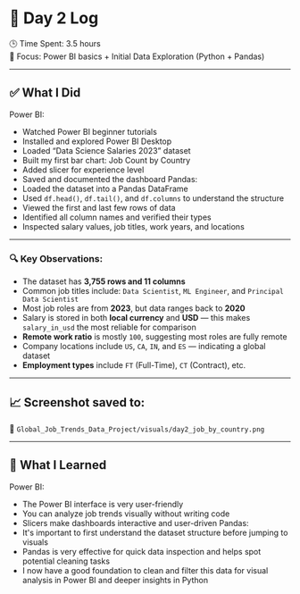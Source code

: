 # 📅 Day 2 Log

🕒 Time Spent: 3.5 hours  
🎯 Focus: Power BI basics + Initial Data Exploration (Python + Pandas)

---

## ✅ What I Did
Power BI:
- Watched Power BI beginner tutorials
- Installed and explored Power BI Desktop
- Loaded “Data Science Salaries 2023” dataset
- Built my first bar chart: Job Count by Country
- Added slicer for experience level
- Saved and documented the dashboard
Pandas:
- Loaded the dataset into a Pandas DataFrame
- Used `df.head()`, `df.tail()`, and `df.columns` to understand the structure
- Viewed the first and last few rows of data
- Identified all column names and verified their types
- Inspected salary values, job titles, work years, and locations

---
### 🔍 Key Observations:
- The dataset has **3,755 rows and 11 columns**
- Common job titles include: `Data Scientist`, `ML Engineer`, and `Principal Data Scientist`
- Most job roles are from **2023**, but data ranges back to **2020**
- Salary is stored in both **local currency** and **USD** — this makes `salary_in_usd` the most reliable for comparison
- **Remote work ratio** is mostly `100`, suggesting most roles are fully remote
- Company locations include `US`, `CA`, `IN`, and `ES` — indicating a global dataset
- **Employment types** include `FT` (Full-Time), `CT` (Contract), etc.

---

## 📈 Screenshot saved to:
📁 `Global_Job_Trends_Data_Project/visuals/day2_job_by_country.png`

---

## 🧠 What I Learned
Power BI:
- The Power BI interface is very user-friendly
- You can analyze job trends visually without writing code
- Slicers make dashboards interactive and user-driven
Pandas:
- It's important to first understand the dataset structure before jumping to visuals
- Pandas is very effective for quick data inspection and helps spot potential cleaning tasks
- I now have a good foundation to clean and filter this data for visual analysis in Power BI and deeper insights in Python

